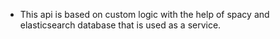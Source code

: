 * This api is based on custom logic with the help of spacy and elasticsearch database that is used as a service.